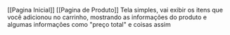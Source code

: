 [[Pagina Inicial]] [[Pagina de Produto]]
Tela simples, vai exibir os itens que você adicionou no carrinho, mostrando as informações do produto e algumas informações como "preço total" e coisas assim